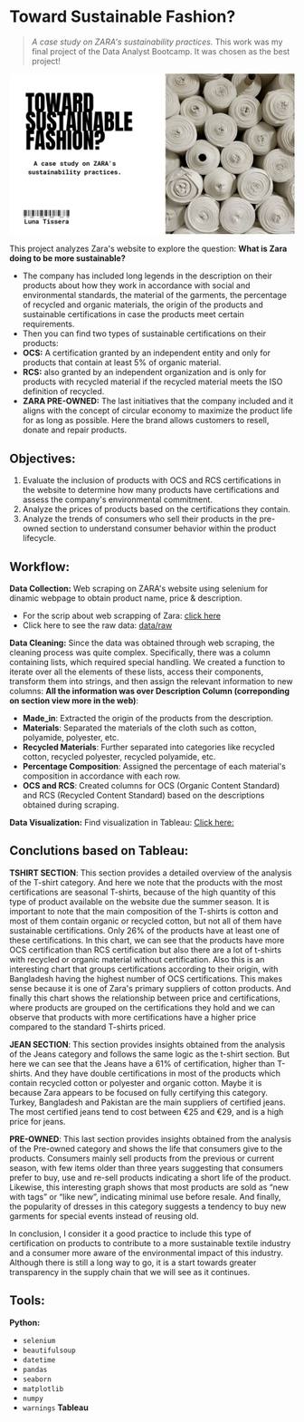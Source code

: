 # Toward Sustainable Fashion?
> _A case study on ZARA's sustainability practices._
> This work was my final project of the Data Analyst Bootcamp. It was chosen as the best project!
  
![Descripción opcional](img/1.png)

This project analyzes Zara's website to explore the question: **What is Zara doing to be more sustainable?**
- The company has included long legends in the description on their products about how they work in accordance with social and environmental standards, the material of the garments, the percentage of recycled and organic materials, the origin of the products and sustainable certifications in case the products meet certain requirements.
- Then you can find two types of sustainable certifications on their products:
- **OCS:** A certification granted by an independent entity and only for products that contain at least 5% of organic material. 
- **RCS:** also granted by an independent organization and is only for products with recycled material if the recycled material meets the ISO definition of recycled.
- **ZARA PRE-OWNED:** The last initiatives that the company included and it aligns with the concept of circular economy to maximize the product life for as long as possible. Here the brand allows customers to resell, donate and repair products.

## Objectives:
1. Evaluate the inclusion of products with OCS and RCS certifications in the website to determine how many products have certifications and assess the company's environmental commitment.
2. Analyze the prices of products based on the certifications they contain.
3. Analyze the trends of consumers who sell their products in the pre-owned section to understand consumer behavior within the product lifecycle.

## Workflow:
**Data Collection:** Web scraping on ZARA's website using selenium for dinamic webpage to obtain product name, price & description. 
- For the scrip about web scrapping of Zara: [click here](notebook_web_scraping)
- Click here to see the raw data: [data/raw](data/raw)

**Data Cleaning:** Since the data was obtained through web scraping, the cleaning process was quite complex. 
Specifically, there was a column containing lists, which required special handling. We created a function to iterate over all the elements of these lists, access their components, transform them into strings, and then assign the relevant information to new columns:
**All the information was over Description Column (correponding on section view more in the web)**:
- **Made_in**: Extracted the origin of the products from the description.
- **Materials**: Separated the materials of the cloth such as cotton, polyamide, polyester, etc.
- **Recycled Materials**: Further separated into categories like recycled cotton, recycled polyester, recycled polyamide, etc.
- **Percentage Composition**: Assigned the percentage of each material's composition in accordance with each row.
- **OCS and RCS**: Created columns for OCS (Organic Content Standard) and RCS (Recycled Content Standard) based on the descriptions obtained during scraping.

**Data Visualization:**  Find visualization in Tableau: [Click here:](https://public.tableau.com/app/profile/luna.tissera/viz/Tableau_ZARA_2/Historia1?publish=yes) <br>

## Conclutions based on Tableau: 

**TSHIRT SECTION**:
This section provides a detailed overview of the analysis of the T-shirt category. And  here we note that the products with the most certifications are seasonal T-shirts, because of the high quantity of this type of product available on the website due the summer season.
It is important to note that the main composition of the T-shirts is cotton and most of them contain organic or recycled cotton, but not all of them have sustainable certifications. Only 26% of the products have at least one of these certifications.
In this chart, we can see that the products have more OCS certification than RCS certification but also there are a lot of t-shirts with recycled or organic material without certification.
Also this is an interesting chart that groups certifications according to their origin, with Bangladesh having the highest number of OCS certifications. This makes sense because it is one of Zara's primary suppliers of cotton products.
And finally this chart shows the relationship between price and certifications, where products are grouped on the certifications they hold and we can observe that products with more certifications have a higher price compared to the standard T-shirts priced.

**JEAN SECTION**:
This section provides insights obtained from the analysis of the Jeans category and follows the same logic as the t-shirt section.
But here we can see that the Jeans have a 61% of certification, higher than T-shirts. And they have double certifications in most of the products which contain recycled cotton or polyester and organic cotton. Maybe it is because Zara appears to be focused on fully certifying this category.
Turkey, Bangladesh and Pakistan are the main suppliers of certified jeans. The most certified jeans tend to cost between €25 and €29, and is a high price for jeans.

**PRE-OWNED**:
This last section provides insights obtained from the analysis of the Pre-owned category and shows the life that consumers give to the products.
Consumers mainly sell products from the previous or current season, with few items older than three years suggesting that consumers prefer to buy, use and re-sell products indicating a short life of the product. 
Likewise, this interesting graph shows that most products are sold as “new with tags” or “like new”, indicating minimal use before resale.
And finally, the popularity of dresses in this category suggests a tendency to buy new garments for special events instead of reusing old.


In conclusion, I consider it a good practice to include this type of certification on products to contribute to a more sustainable textile industry and a consumer more aware of the environmental impact of this industry. Although there is still a long way to go, it is a start towards greater transparency in the supply chain that we will see as it continues. 

## Tools:
**Python:**
- `selenium`
- `beautifulsoup`
- `datetime`
- `pandas`
- `seaborn`
- `matplotlib`
- `numpy`
- `warnings`
**Tableau**
